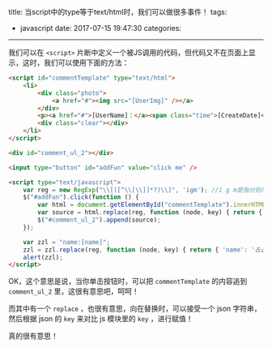 title: 当script中的type等于text/html时，我们可以做很多事件！
tags:
  - javascript
date: 2017-07-15 19:47:30
categories:
---

我们可以在 `<script>` 片断中定义一个被JS调用的代码，但代码又不在页面上显示，这时，我们可以使用下面的方法：

```html
<script id="commentTemplate" type="text/html">
    <li>
        <div class="photo">
            <a href="#"><img src="[UserImg]" /></a>
        </div>
        <p><a href="#">[UserName]：</a><span class="time">[CreateDate]</span></p>
        <div class="clear"></div>
    </li>
</script>
```

```html
<div id="comment_ul_2"></div>

<input type="button" id="addFun" value="click me" />

<script type="text/javascript">
    var reg = new RegExp("\\[([^\\[\\]]*?)\\]", 'igm'); //i g m是指分别用于指定区分大小写的匹配、全局匹配和多行匹配。
    $("#addFun").click(function () {
        var html = document.getElementById("commentTemplate").innerHTML;
        var source = html.replace(reg, function (node, key) { return { 'UserImg': '1', 'UserName': 'zhang', 'CreateDate': '2011-1-1'}[key]; });
        $("#comment_ul_2").append(source);
    });

    var zzl = "name:[name]";
    zzl = zzl.replace(reg, function (node, key) { return { 'name': '占占'}[key]; });
    alert(zzl);
</script>
```

OK，这个意思是说，当你单击按钮时，可以把 `commentTemplate` 的内容追到 `comment_ul_2` 里，这很有意思吧，呵呵！

而其中有一个 `replace` ，也很有意思，向在替换时，可以接受一个 json 字符串，然后根据 json 的 `key` 来对比 js 模块里的 `key` ，进行赋值！

真的很有意思！









